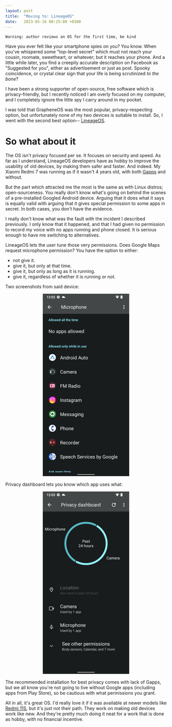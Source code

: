 ```yaml
---
layout: post
title:  "Moving to: LineageOS"
date:   2023-05-16 00:25:00 +0300
---
```


```
Warning: author reviews an OS for the first time, be kind
```

Have you ever felt like your smartphone spies on you? You know. When you've whispered some "top-level secret" which must not reach your cousin, roomate, sweetheart, or whatever; but it reaches your phone. And a little while later, you find a creepily accurate description on Facebook as "Suggested for you", either as advertisement or just as post. Spooky coincidence, or crystal clear sign that your life is being scrutinized *to the bone*?

I have been a strong supporter of open-source, free software which is privacy-friendly, but I recently noticed I am overly focused on my computer, and I completely ignore the little spy I carry around in my pocket.

I was told that GrapheneOS was the most popular, privacy-respecting option, but unfortunately none of my two devices is suitable to install. So, I went with the second best option-- [LineageOS][1]. 

# So what about it

The OS isn't privacy focused per se. It focuses on security and speed. As far as I understand, LineageOS developers have as hobby to improve the usability of old devices, by making them safer and faster. And indeed. My Xiaomi Redmi 7 was running as if it wasn't 4 years old, with both [Gapps][2] and without.  

But the part which attracted me the most is the same as with Linux distros; open-sourceness. You really don't know what's going on behind the scenes of a pre-installed Googled Android device. Arguing that it does what it says is equally valid with arguing that it gives special permission to some apps in secret. In both cases, you don't have the evidence.  

I really don't know what was the fault with the incident I described previously. I only know that it happened, and that I had given no permission to record my voice with no apps running and phone closed. It is serious enough to have me switching to alternatives.

LineageOS lets the user tune those very permissions. Does Google Maps request microphone permission? You have the option to either:
- not give it.
- give it, but only at that time.
- give it, but only as long as it is running.
- give it, regardless of whether it is running or not.

Two screenshots from said device:

<p align="center">
  <img src="/resources/screenshot1.png" alt="Alt Text">
</p>

Privacy dashboard lets you know which app uses what:

<p align="center">
  <img src="/resources/screenshot2.png" alt="Alt Text">
</p>

The recommended installation for best privacy comes with lack of Gapps, but we all know you're not going to live without Google apps (including apps from Play Store), so be cautious with what permissions you grant.

All in all, it's great OS. I'd really love it if it was available at newer models like [Redmi 11S][3], but it's just not their path. They work on making old devices work like new. And they're pretty much doing it neat for a work that is done as hobby, with no financial incentive. 

[1]: https://lineageos.org/
[2]: https://wiki.lineageos.org/gapps
[3]: https://www.gsmarena.com/xiaomi_redmi_note_11s-11335.php